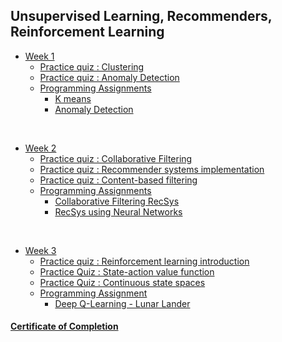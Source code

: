 ## Unsupervised Learning, Recommenders, Reinforcement Learning

- [Week 1](https://github.com/dileepkanumuri/Machine-Learning-Specialization/tree/main/3.%20Unsupervised%20Learning%2C%20Recommenders%2C%20Reinforcement%20Learning/week1)
    - [Practice quiz : Clustering](https://github.com/dileepkanumuri/Machine-Learning-Specialization/blob/main/3.%20Unsupervised%20Learning%2C%20Recommenders%2C%20Reinforcement%20Learning/week1/Practice%20Quiz_%20Clustering/ss1.png)
    - [Practice quiz : Anomaly Detection](https://github.com/dileepkanumuri/Machine-Learning-Specialization/tree/main/3.%20Unsupervised%20Learning,%20Recommenders,%20Reinforcement%20Learning/week1/Practice%20Quiz%20_%20Anomaly%20Detection)
    - [Programming Assignments](https://github.com/dileepkanumuri/Machine-Learning-Specialization/tree/main/3.%20Unsupervised%20Learning%2C%20Recommenders%2C%20Reinforcement%20Learning/week1/C3W1A)
        - [K means](https://github.com/dileepkanumuri/Machine-Learning-Specialization/blob/main/3.%20Unsupervised%20Learning%2C%20Recommenders%2C%20Reinforcement%20Learning/week1/C3W1A/C3W1A1/C3_W1_KMeans_Assignment.ipynb)
        - [Anomaly Detection](https://github.com/dileepkanumuri/Machine-Learning-Specialization/blob/main/3.%20Unsupervised%20Learning%2C%20Recommenders%2C%20Reinforcement%20Learning/week1/C3W1A/C3W1A2/C3_W1_Anomaly_Detection.ipynb)

<br/>

- [Week 2](https://github.com/dileepkanumuri/Machine-Learning-Specialization/tree/main/3.%20Unsupervised%20Learning%2C%20Recommenders%2C%20Reinforcement%20Learning/week2)
    - [Practice quiz : Collaborative Filtering](https://github.com/dileepkanumuri/Machine-Learning-Specialization/tree/main/3.%20Unsupervised%20Learning,%20Recommenders,%20Reinforcement%20Learning/week2/Practice%20Quiz%20_%20Collaborative%20Filtering)
    - [Practice quiz : Recommender systems implementation](https://github.com/dileepkanumuri/Machine-Learning-Specialization/tree/main/3.%20Unsupervised%20Learning,%20Recommenders,%20Reinforcement%20Learning/week2/Practice%20Quiz%20_%20Recommender%20systems%20implementation)
    - [Practice quiz : Content-based filtering](https://github.com/dileepkanumuri/Machine-Learning-Specialization/tree/main/3.%20Unsupervised%20Learning,%20Recommenders,%20Reinforcement%20Learning/week2/Practice%20Quiz%20_%20Content-based%20filtering)
    - [Programming Assignments](https://github.com/dileepkanumuri/Machine-Learning-Specialization/tree/main/3.%20Unsupervised%20Learning%2C%20Recommenders%2C%20Reinforcement%20Learning/week2/C3W2)
        - [Collaborative Filtering RecSys](https://github.com/dileepkanumuri/Machine-Learning-Specialization/blob/main/3.%20Unsupervised%20Learning%2C%20Recommenders%2C%20Reinforcement%20Learning/week2/C3W2/C3W2A1/C3_W2_Collaborative_RecSys_Assignment.ipynb)
        - [RecSys using Neural Networks](https://github.com/dileepkanumuri/Machine-Learning-Specialization/blob/main/3.%20Unsupervised%20Learning%2C%20Recommenders%2C%20Reinforcement%20Learning/week2/C3W2/C3W2A2/C3_W2_RecSysNN_Assignment.ipynb)

<br/>

- [Week 3](https://github.com/dileepkanumuri/Machine-Learning-Specialization/tree/main/3.%20Unsupervised%20Learning%2C%20Recommenders%2C%20Reinforcement%20Learning/week3)
    - [Practice quiz : Reinforcement learning introduction](https://github.com/greyhatguy007/Machine-Learning-Specialization-Coursera/blob/eb7aab8b6964336d3d8569f6e9380ca83775969e/C3%20-%20Unsupervised%20Learning,%20Recommenders,%20Reinforcement%20Learning/week3/Practice%20quiz%20:%20Reinforcement%20learning%20introduction)
    - [Practice Quiz : State-action value function](https://github.com/greyhatguy007/Machine-Learning-Specialization-Coursera/blob/eb7aab8b6964336d3d8569f6e9380ca83775969e/C3%20-%20Unsupervised%20Learning,%20Recommenders,%20Reinforcement%20Learning/week3/Practice%20Quiz%20:%20State-action%20value%20function)
    - [Practice Quiz : Continuous state spaces](https://github.com/greyhatguy007/Machine-Learning-Specialization-Coursera/blob/eb7aab8b6964336d3d8569f6e9380ca83775969e/C3%20-%20Unsupervised%20Learning,%20Recommenders,%20Reinforcement%20Learning/week3/Practice%20Quiz%20:%20Continuous%20state%20spaces)
    - [Programming Assignment](https://github.com/greyhatguy007/Machine-Learning-Specialization-Coursera/blob/84846129ed17898a3542fd1e5abc7605679fcfd8/C3%20-%20Unsupervised%20Learning,%20Recommenders,%20Reinforcement%20Learning/week3/C3W3A1)
        - [Deep Q-Learning - Lunar Lander](https://github.com/greyhatguy007/Machine-Learning-Specialization-Coursera/blob/84846129ed17898a3542fd1e5abc7605679fcfd8/C3%20-%20Unsupervised%20Learning,%20Recommenders,%20Reinforcement%20Learning/week3/C3W3A1/C3_W3_A1_Assignment.ipynb)
#### [Certificate of Completion](https://coursera.org/share/5bf5ee456b0c806df9b8622067b47ca6)
